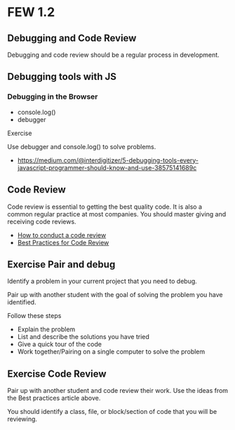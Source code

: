 # FEW 1.2 

## Debugging and Code Review

Debugging and code review should be a regular process in development. 

## Debugging tools with JS

### Debugging in the Browser

- console.log()
- debugger

Exercise 

Use debugger and console.log() to solve problems. 

- https://medium.com/@interdigitizer/5-debugging-tools-every-javascript-programmer-should-know-and-use-38575141689c

## Code Review 

Code review is essential to getting the best quality code. It is also a common regular practice at most companies. You should master giving and receiving code reviews.

- [How to conduct a code review](https://blog.digitalocean.com/how-to-conduct-effective-code-reviews/)
- [Best Practices for Code Review](https://smartbear.com/learn/code-review/best-practices-for-peer-code-review/)

## Exercise Pair and debug

Identify a problem in your current project that you need to debug. 

Pair up with another student with the goal of solving the problem you have identified. 

Follow these steps 

- Explain the problem
- List and describe the solutions you have tried
- Give a quick tour of the code
- Work together/Pairing on a single computer to solve the problem 

## Exercise Code Review 

Pair up with another student and code review their work. Use the ideas from the Best practices article above. 

You should identify a class, file, or block/section of code that you will be reviewing. 
